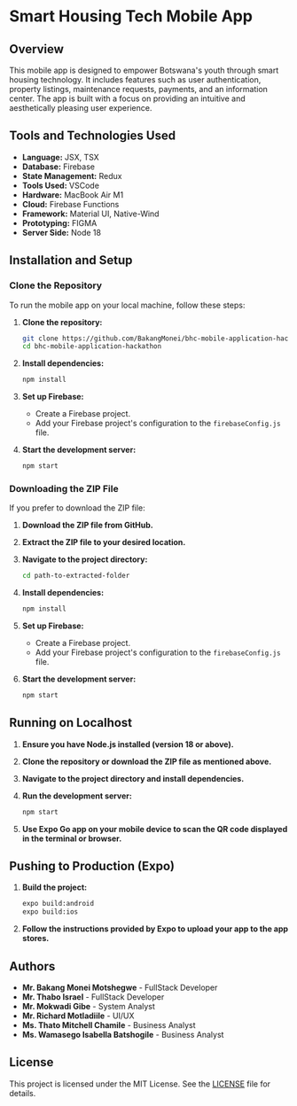 # Smart Housing Tech Mobile App

## Overview

This mobile app is designed to empower Botswana's youth through smart housing technology. It includes features such as user authentication, property listings, maintenance requests, payments, and an information center. The app is built with a focus on providing an intuitive and aesthetically pleasing user experience.

## Tools and Technologies Used

- **Language:** JSX, TSX
- **Database:** Firebase
- **State Management:** Redux
- **Tools Used:** VSCode
- **Hardware:** MacBook Air M1
- **Cloud:** Firebase Functions
- **Framework:** Material UI, Native-Wind
- **Prototyping:** FIGMA
- **Server Side:** Node 18

## Installation and Setup

### Clone the Repository

To run the mobile app on your local machine, follow these steps:

1. **Clone the repository:**

   ```bash
   git clone https://github.com/BakangMonei/bhc-mobile-application-hackathon
   cd bhc-mobile-application-hackathon
   ```

2. **Install dependencies:**

   ```bash
   npm install
   ```

3. **Set up Firebase:**

   - Create a Firebase project.
   - Add your Firebase project's configuration to the `firebaseConfig.js` file.

4. **Start the development server:**

   ```bash
   npm start
   ```

### Downloading the ZIP File

If you prefer to download the ZIP file:

1. **Download the ZIP file from GitHub.**
2. **Extract the ZIP file to your desired location.**
3. **Navigate to the project directory:**

   ```bash
   cd path-to-extracted-folder
   ```

4. **Install dependencies:**

   ```bash
   npm install
   ```

5. **Set up Firebase:**

   - Create a Firebase project.
   - Add your Firebase project's configuration to the `firebaseConfig.js` file.

6. **Start the development server:**

   ```bash
   npm start
   ```

## Running on Localhost

1. **Ensure you have Node.js installed (version 18 or above).**
2. **Clone the repository or download the ZIP file as mentioned above.**
3. **Navigate to the project directory and install dependencies.**
4. **Run the development server:**

   ```bash
   npm start
   ```

5. **Use Expo Go app on your mobile device to scan the QR code displayed in the terminal or browser.**

## Pushing to Production (Expo)

1. **Build the project:**

   ```bash
   expo build:android
   expo build:ios
   ```

2. **Follow the instructions provided by Expo to upload your app to the app stores.**

## Authors

- **Mr. Bakang Monei Motshegwe** - FullStack Developer
- **Mr. Thabo Israel** - FullStack Developer
- **Mr. Mokwadi Gibe** - System Analyst
- **Mr. Richard Motladiile** - UI/UX
- **Ms. Thato Mitchell Chamile** - Business Analyst
- **Ms. Wamasego Isabella Batshogile** - Business Analyst

## License

This project is licensed under the MIT License. See the [LICENSE](LICENSE) file for details.
